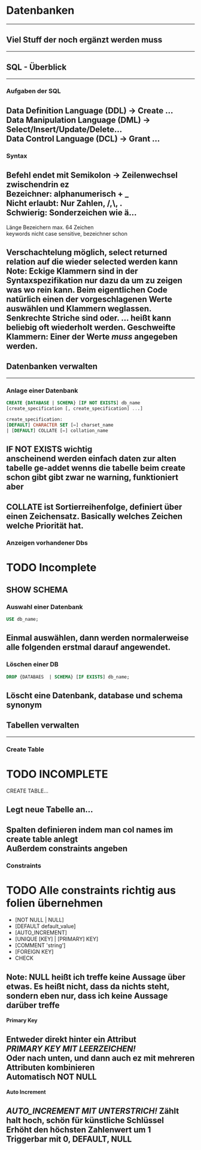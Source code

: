 # Datenbanken

---

## Viel Stuff der noch ergänzt werden muss

---

## SQL - Überblick
---
### Aufgaben der SQL
Data Definition Language (DDL) -> Create ...  
Data Manipulation Language (DML) -> Select/Insert/Update/Delete...  
Data Control Language (DCL) -> Grant ...
---
### Syntax
Befehl endet mit Semikolon -> Zeilenwechsel zwischendrin ez  
Bezeichner: alphanumerisch + _  
Nicht erlaubt: Nur Zahlen, /,\\, .  
Schwierig: Sonderzeichen wie ä...
---
Länge Bezeichern max. 64 Zeichen  
keywords nicht case sensitive, bezeichner schon

Verschachtelung möglich, select returned relation auf die wieder selected werden kann
Note:
Eckige Klammern sind in der Syntaxspezifikation nur dazu da um zu zeigen was wo rein kann.
Beim eigentlichen Code natürlich einen der vorgeschlagenen Werte auswählen und Klammern weglassen.
Senkrechte Striche sind oder.
... heißt kann beliebig oft wiederholt werden.
Geschweifte Klammern: Einer der Werte ***muss*** angegeben werden.
---
## Datenbanken verwalten
---
### Anlage einer Datenbank
```sql
CREATE {DATABASE | SCHEMA} [IF NOT EXISTS] db_name
[create_specification [, create_specification] ...]

create_specification:
[DEFAULT] CHARACTER SET [=] charset_name
| [DEFAULT] COLLATE [=] collation_name
```
IF NOT EXISTS wichtig  
anscheinend werden einfach daten zur alten tabelle ge-addet wenns die tabelle beim create schon gibt
gibt zwar ne warning, funktioniert aber
---
COLLATE ist Sortierreihenfolge, definiert über einen Zeichensatz.
Basically welches Zeichen welche Priorität hat.
---
### Anzeigen vorhandener Dbs
# TODO Incomplete
SHOW SCHEMA
---
### Auswahl einer Datenbank
```sql
USE db_name;
```

Einmal auswählen, dann werden normalerweise alle folgenden erstmal darauf angewendet.
---
### Löschen einer DB
```sql
DROP {DATABAES  | SCHEMA} [IF EXISTS] db_name;
```

Löscht eine Datenbank, database und schema synonym
---
## Tabellen verwalten
---
### Create Table
# TODO INCOMPLETE

CREATE TABLE...

Legt neue Tabelle an...
---
Spalten definieren indem man col names im create table anlegt  
Außerdem constraints angeben  
---
### Constraints
# TODO Alle constraints richtig aus folien übernehmen
 - [NOT NULL | NULL]
 - [DEFAULT default_value]
 - [AUTO_INCREMENT]
 - [UNIQUE [KEY] | [PRIMARY] KEY]
 - [COMMENT 'string']
 - [FOREIGN KEY]
 - CHECK

Note:
NULL heißt ich treffe keine Aussage über etwas. Es heißt nicht, dass da nichts steht, sondern
eben nur, dass ich keine Aussage darüber treffe
---
#### Primary Key
Entweder direkt hinter ein Attribut  
***PRIMARY KEY MIT LEERZEICHEN!***  
Oder nach unten, und dann auch ez mit mehreren Attributen kombinieren  
Automatisch NOT NULL
---
#### Auto Increment
***AUTO_INCREMENT MIT UNTERSTRICH!***
Zählt halt hoch, schön für künstliche Schlüssel  
Erhöht den höchsten Zahlenwert um 1  
Triggerbar mit 0, DEFAULT, NULL
---

